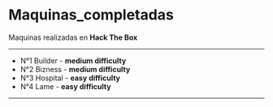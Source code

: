 # Maquinas_completadas

Maquinas realizadas en **Hack The Box**

---
- N°1 Builder - **medium difficulty**
- N°2 Bizness - **medium difficulty**
- N°3 Hospital - **easy difficulty**
- N°4 Lame - **easy difficulty**
----

